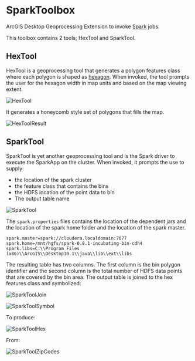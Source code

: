 SparkToolbox
============

ArcGIS Desktop Geoprocessing Extension to invoke [Spark](http://spark.incubator.apache.org) jobs.

This toolbox contains 2 tools; HexTool and SparkTool.

## HexTool
HexTool is a geoprocessing tool that generates a polygon features class where each polygon is shaped as [hexagon](http://en.wikipedia.org/wiki/Hexagon).
When invoked, the tool prompts the user for the hexagon width in map units and based on the map viewing extent.

![HexTool](https://dl.dropboxusercontent.com/u/2193160/HexTool.png "HexTool")

It generates a honeycomb style set of polygons that fills the map.

![HexToolResult](https://dl.dropboxusercontent.com/u/2193160/HexToolRes.png "HexToolResult")

## SparkTool
SparkTool is yet another geoprocessing tool and is the Spark driver to execute the SparkApp on the cluster.
When invoked, it prompts the use to supply:

* the location of the spark cluster
* the feature class that contains the bins
* the HDFS location of the point data to bin
* The output table name

![SparkTool](https://dl.dropboxusercontent.com/u/2193160/SparkTool.png "SparkTool")

The `spark.properties` files contains the location of the dependent jars and the location of the spark home folder and the location of the spark master.

```
spark.master=spark://cloudera.localdomain:7077
spark.home=/mnt/hgfs/spark-0.8.1-incubating-bin-cdh4
spark.libs=C:\\Program Files (x86)\\ArcGIS\\Desktop10.1\\java\\lib\\ext\\libs
```

The resulting table has two columns.
The first column is the bin polygon identifier and the second column is the total number of HDFS data points that are covered by the bin area.
The output table is joined to the hex features class and symbolized:

![SparkToolJoin](https://dl.dropboxusercontent.com/u/2193160/SparkToolJoin.png "SparkToolJoin")

![SparkToolSymbol](https://dl.dropboxusercontent.com/u/2193160/SparkToolSymbol.png "SparkToolSymbol")

To produce:

![SparkToolHex](https://dl.dropboxusercontent.com/u/2193160/SparkToolHex.png "SparkToolHex")

From:

![SparkToolZipCodes](https://dl.dropboxusercontent.com/u/2193160/SparkToolZipCodes.png "SparkToolZipCodes")
